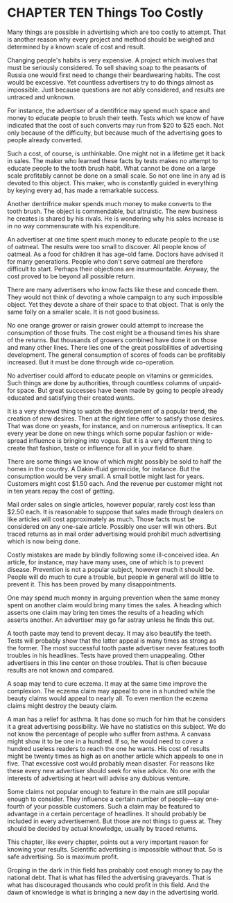 # CHAPTER TEN Things Too Costly


Many things are possible in advertising which are too costly to attempt. That is another reason why every project and method should
be weighed and determined by a known scale of cost and result.

Changing people's habits is very expensive. A project which involves that must be seriously considered. To sell shaving soap to the
peasants of Russia one would first need to change their beardwearing habits. The cost would be excessive. Yet countless
advertisers try to do things almost as impossible. Just because questions are not ably considered, and results are untraced and
unknown.

For instance, the advertiser of a dentifrice may spend much space and money to educate people to brush their teeth. Tests which we
know of have indicated that the cost of such converts may run from $20 to $25 each. Not only because of the difficulty, but because
much of the advertising goes to people already converted.

Such a cost, of course, is unthinkable. One might not in a lifetime get it back in sales. The maker who learned these facts by tests makes no
attempt to educate people to the tooth brush habit. What cannot be done on a large scale profitably cannot be done on a small scale. So
not one line in any ad is devoted to this object. This maker, who is constantly guided in everything by keying every ad, has made a
remarkable success.

Another dentrifrice maker spends much money to make converts to the tooth brush. The object is commendable, but altruistic. The new
business he creates is shared by his rivals. He is wondering why his sales increase is in no way commensurate with his expenditure.

An advertiser at one time spent much money to educate people to the use of oatmeal. The results were too small to discover. All people
know of oatmeal. As a food for children it has age-old fame. Doctors have advised it for many generations. People who don't serve
oatmeal are therefore difficult to start. Perhaps their objections are insurmountable. Anyway, the cost proved to be beyond all possible
return.

There are many advertisers who know facts like these and concede them. They would not think of devoting a whole campaign to any
such impossible object. Yet they devote a share of their space to that object. That is only the same folly on a smaller scale. It is not good
business.

No one orange grower or raisin grower could attempt to increase the consumption of those fruits. The cost might be a thousand times his
share of the returns. But thousands of growers combined have done it on those and many other lines. There lies one of the great
possibilities of advertising development. The general consumption of scores of foods can be profitably increased. But it must be done
through wide co-operation.

No advertiser could afford to educate people on vitamins or germicides. Such things are done by authorities, through countless
columns of unpaid-for space. But great successes have been made by going to people already educated and satisfying their created wants.

It is a very shrewd thing to watch the development of a popular trend, the creation of new desires. Then at the right time offer to
satisfy those desires. That was done on yeasts, for instance, and on numerous antiseptics. It can every year be done on new things which
some popular fashion or wide-spread influence is bringing into vogue. But it is a very different thing to create that fashion, taste or
influence for all in your field to share.


There are some things we know of which might possibly be sold to half the homes in the country. A Dakin-fluid germicide, for instance.
But the consumption would be very small. A small bottle might last for years. Customers might cost $1.50 each. And the revenue per
customer might not in ten years repay the cost of getting.

Mail order sales on single articles, however popular, rarely cost less than $2.50 each. It is reasonable to suppose that sales made through
dealers on like articles will cost approximately as much. Those facts must be considered on any one-sale article. Possibly one user will
win others. But traced returns as in mail order advertising would prohibit much advertising which is now being done.

Costly mistakes are made by blindly following some ill-conceived idea. An article, for instance, may have many uses, one of which is to
prevent disease. Prevention is not a popular subject, however much it should be. People will do much to cure a trouble, but people in
general will do little to prevent it. This has been proved by many disappointments.

One may spend much money in arguing prevention when the same money spent on another claim would bring many times the sales. A heading which asserts one claim may bring ten times the results of a
heading which asserts another. An advertiser may go far astray unless he finds this out.

A tooth paste may tend to prevent decay. It may also beautify the teeth. Tests will probably show that the latter appeal is many times as
strong as the former. The most successful tooth paste advertiser never features tooth troubles in his headlines. Tests have proved
them unappealing. Other advertisers in this line center on those troubles. That is often because results are not known and compared.

A soap may tend to cure eczema. It may at the same time improve the complexion. The eczema claim may appeal to one in a hundred while the beauty claims would appeal to nearly all. To even mention
the eczema claims might destroy the beauty claim.

A man has a relief for asthma. It has done so much for him that he considers it a great advertising possibility. We have no statistics on
this subject. We do not know the percentage of people who suffer from asthma. A canvass might show it to be one in a hundred. If so,
he would need to cover a hundred useless readers to reach the one he wants. His cost of results might be twenty times as high as on
another article which appeals to one in five. That excessive cost would probably mean disaster. For reasons like these every new
advertiser should seek for wise advice. No one with the interests of advertising at heart will advise any dubious venture.

Some claims not popular enough to feature in the main are still popular enough to consider. They influence a certain number of
people—say one-fourth of your possible customers. Such a claim may be featured to advantage in a certain percentage of headlines. It
should probably be included in every advertisement. But those are not things to guess at. They should be decided by actual knowledge,
usually by traced returns.

This chapter, like every chapter, points out a very important reason for knowing your results. Scientific advertising is impossible without
that. So is safe advertising. So is maximum profit.

Groping in the dark in this field has probably cost enough money to pay the national debt. That is what has filled the advertising
graveyards. That is what has discouraged thousands who could profit in this field. And the dawn of knowledge is what is bringing a new
day in the advertising world.


